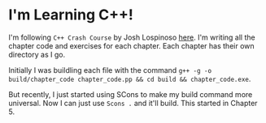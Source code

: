 # I'm Learning C++!

I'm following `C++ Crash Course` by Josh Lospinoso [here](https://nostarch.com/cppcrashcourse). I'm writing all the chapter code and exercises for each chapter. Each chapter has their own directory as I go. 

Initially I was buildling each file with the command `g++ -g -o build/chapter_code chapter_code.pp && cd build && chapter_code.exe`. 

But recently, I just started using SCons to make my build command more universal. Now I can just use `Scons .` and it'll build. This started in Chapter 5.  
